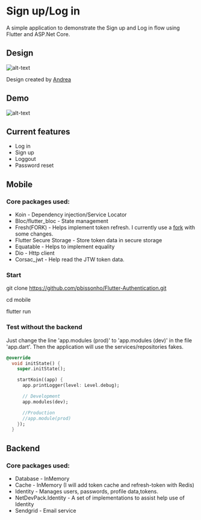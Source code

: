 # Sign up/Log in

A simple application to demonstrate the Sign up and Log in flow using Flutter and ASP.Net Core.

## Design

![alt-text](https://github.com/pbissonho/Authentication-Flow-Flutter/blob/master/design.png)

Design created by [Andrea](https://dribbble.com/shots/5601302-Mobile-Sign-Up-UI) 

## Demo

![alt-text](https://github.com/pbissonho/Flutter-Authentication/blob/master/authapp.gif)


## Current features

- Log in
- Sign up
- Loggout
- Password reset


## Mobile

### Core packages used:

- Koin - Dependency injection/Service Locator
- Bloc/flutter_bloc - State management
- Fresh(FORK) - Helps implement token refresh. I currently use a [fork](https://github.com/pbissonho/fresh) with some changes.
- Flutter Secure Storage - Store token data in secure storage
- Equatable - Helps to implement equality
- Dio - Http client 
- Corsac_jwt - Help read the JTW token data.

### Start

git clone https://github.com/pbissonho/Flutter-Authentication.git

cd mobile

flutter run


### Test without the backend 

Just change the line 'app.modules (prod)' to 'app.modules (dev)' in the file 'app.dart'.
Then the application will use the services/repositories fakes.

```dart
@override
  void initState() {
    super.initState();

    startKoin((app) {
      app.printLogger(level: Level.debug);

      // Development
      app.modules(dev);

      //Production
      //app.module(prod)
    });
  }
```

  


## Backend

### Core packages used:

- Database - InMemory 
- Cache - InMemory (I will add token cache and refresh-token with Redis)
- Identity - Manages users, passwords, profile data,tokens.
- NetDevPack.Identity - A set of implementations to assist help use of Identity
- Sendgrid - Email service




